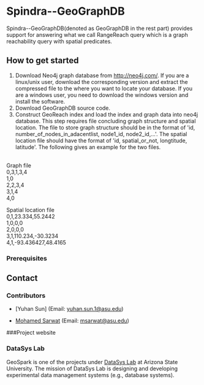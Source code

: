 # Spindra--GeoGraphDB

Spindra--GeoGraphDB(denoted as GeoGraphDB in the rest part) provides support for answering what we call RangeReach query which is a graph reachability query with spatial predicates.

## How to get started
1.  Download Neo4j graph database from http://neo4j.com/. If you are a linux/unix user, download the corresponding version and extract the compressed file to the where you want to locate your database. If you are a windows user, you need to download the windows version and install the software.
2.  Download GeoGraphDB source code.
3.  Construct GeoReach index and load the index and graph data into neo4j database. This step requires file concluding graph structure and spatial location. The file to store graph structure should be in the format of 'id, number_of_nodes_in_adacentlist, node1_id, node2_id,...'. The spatial location file should have the format of 'id, spatial_or_not, longtitude, latitude'. The following gives an example for the two files.

<br />Graph file<br />
0,3,1,3,4<br />
1,0<br />
2,2,3,4<br />
3,1,4<br />
4,0<br />

Spatial location file<br />
0,1,23.334,55.2442<br />
1,0,0,0<br />
2,0,0,0<br />
3,1,110.234,-30.3234<br />
4,1,-93.436427,48.4165

### Prerequisites


## Contact

### Contributors
* [Yuhan Sun] (Email: yuhan.sun.1@asu.edu)

* [Mohamed Sarwat](http://faculty.engineering.asu.edu/sarwat/) (Email: msarwat@asu.edu)

###Project website

### DataSys Lab
GeoSpark is one of the projects under [DataSys Lab](http://www.datasyslab.org/) at Arizona State University. The mission of DataSys Lab is designing and developing experimental data management systems (e.g., database systems).
